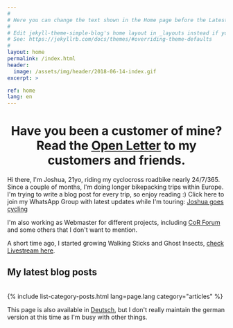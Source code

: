 ```yaml
---
#
# Here you can change the text shown in the Home page before the Latest Posts section.
#
# Edit jekyll-theme-simple-blog's home layout in _layouts instead if you wanna make some changes
# See: https://jekyllrb.com/docs/themes/#overriding-theme-defaults
#
layout: home
permalink: /index.html
header:
  image: /assets/img/header/2018-06-14-index.gif
excerpt: >

ref: home
lang: en
---
```

<center><h1>Have you been a customer of mine?<br>Read the <a href="/treudler.html#letter"><u>Open Letter</u></a> to my customers and friends.</h1></center>

Hi there, I'm Joshua, 21yo, riding my cyclocross roadbike nearly 24/7/365. Since a couple of months, I'm doing longer bikepacking trips within Europe. I'm trying to write a blog post for every trip, so enjoy reading :)
Click here to join my WhatsApp Group with latest updates while I'm touring: [Joshua goes cycling](https://chat.whatsapp.com/1tEksb6yqjj25lcejqDpva)

I'm also working as Webmaster for different projects, including <a href="//cor-forum.de" target="_blank">CoR Forum</a> and some others that I don't want to mention.

A short time ago, I started growing Walking Sticks and Ghost Insects, <a href="/stick.html">check Livestream here</a>.

<h2>My latest blog posts</h2>
<div>&nbsp;</div>
{% include list-category-posts.html lang=page.lang category="articles" %}

This page is also available in [Deutsch](deutsch.html), but I don't really maintain the german version at this time as I'm busy with other things.

